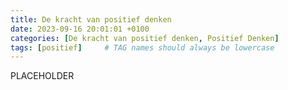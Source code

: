 ```yaml
---
title: De kracht van positief denken
date: 2023-09-16 20:01:01 +0100
categories: [De kracht van positief denken, Positief Denken]
tags: [positief]     # TAG names should always be lowercase
---
```

PLACEHOLDER



